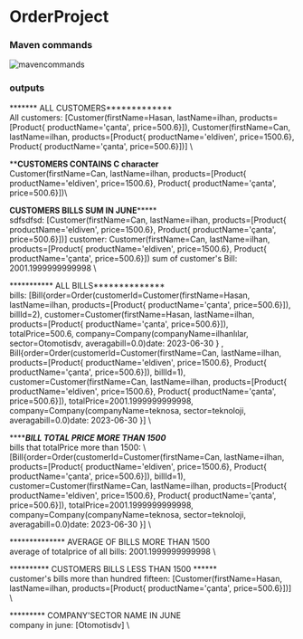 # OrderProject
### Maven commands
![mavencommands](https://user-images.githubusercontent.com/57431420/219677950-bf8e0cc4-5c37-4428-8f84-766847f1c4fb.png)

### outputs
******* ALL CUSTOMERS************* \
All customers: [Customer(firstName=Hasan, lastName=ilhan, products=[Product{ productName='çanta', price=500.6}]), Customer(firstName=Can, lastName=ilhan, products=[Product{ productName='eldiven', price=1500.6}, Product{ productName='çanta', price=500.6}])] \

**********CUSTOMERS CONTAINS C character******** \
Customer(firstName=Can, lastName=ilhan, products=[Product{ productName='eldiven', price=1500.6}, Product{ productName='çanta', price=500.6}])\

******CUSTOMERS BILLS SUM IN JUNE*********** \
sdfsdfsd: [Customer(firstName=Can, lastName=ilhan, products=[Product{ productName='eldiven', price=1500.6}, Product{ productName='çanta', price=500.6}])]
customer: Customer(firstName=Can, lastName=ilhan, products=[Product{ productName='eldiven', price=1500.6}, Product{ productName='çanta', price=500.6}]) sum of customer's Bill: 2001.1999999999998 \

*********** ALL BILLS************** \
bills: [Bill{order=Order(customerId=Customer(firstName=Hasan, lastName=ilhan, products=[Product{ productName='çanta', price=500.6}]), billId=2), customer=Customer(firstName=Hasan, lastName=ilhan, products=[Product{ productName='çanta', price=500.6}]), totalPrice=500.6, company=Company(companyName=ilhanlılar, sector=Otomotisdv, averagabill=0.0)date: 2023-06-30
} \, Bill{order=Order(customerId=Customer(firstName=Can, lastName=ilhan, products=[Product{ productName='eldiven', price=1500.6}, Product{ productName='çanta', price=500.6}]), billId=1), customer=Customer(firstName=Can, lastName=ilhan, products=[Product{ productName='eldiven', price=1500.6}, Product{ productName='çanta', price=500.6}]), totalPrice=2001.1999999999998, company=Company(companyName=teknosa, sector=teknoloji, averagabill=0.0)date: 2023-06-30
}] \

*************BILL TOTAL PRICE MORE THAN 1500********* \
bills that totalPrice more than 1500: \ [Bill{order=Order(customerId=Customer(firstName=Can, lastName=ilhan, products=[Product{ productName='eldiven', price=1500.6}, Product{ productName='çanta', price=500.6}]), billId=1), customer=Customer(firstName=Can, lastName=ilhan, products=[Product{ productName='eldiven', price=1500.6}, Product{ productName='çanta', price=500.6}]), totalPrice=2001.1999999999998, company=Company(companyName=teknosa, sector=teknoloji, averagabill=0.0)date: 2023-06-30
}] \

************** AVERAGE OF BILLS MORE THAN 1500 \
  average of totalprice of all bills: 2001.1999999999998 \

********** CUSTOMERS BILLS LESS THAN 1500 ****** \
 customer's bills more than hundred fifteen: [Customer(firstName=Hasan, lastName=ilhan, products=[Product{ productName='çanta', price=500.6}])] \

********* COMPANY'SECTOR NAME IN JUNE \
company in june: [Otomotisdv] \
